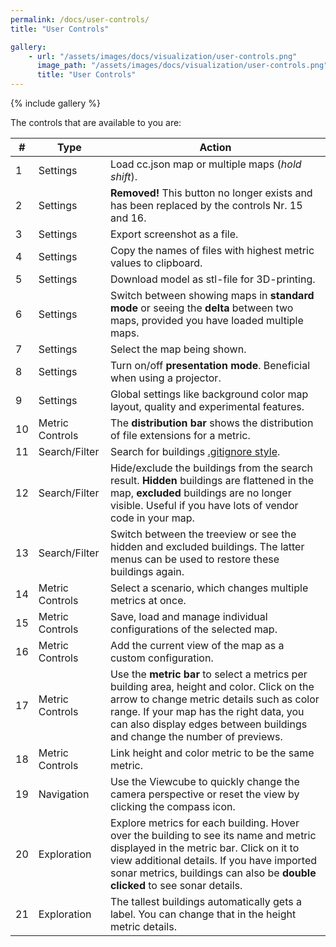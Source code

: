 ```yaml
---
permalink: /docs/user-controls/
title: "User Controls"

gallery:
    - url: "/assets/images/docs/visualization/user-controls.png"
      image_path: "/assets/images/docs/visualization/user-controls.png"
      title: "User Controls"
---
```


{% include gallery %}

The controls that are available to you are:

| #   | Type            | Action                                                                                                                                                                                                                                                           |
| --- | --------------- | ---------------------------------------------------------------------------------------------------------------------------------------------------------------------------------------------------------------------------------------------------------------- |
| 1   | Settings        | Load cc.json map or multiple maps (_hold shift_).                                                                                                                                                                                                                |
| 2   | Settings        | **Removed!** This button no longer exists and has been replaced by the controls Nr. 15 and 16.                                                                                                                                                                   |
| 3   | Settings        | Export screenshot as a file.                                                                                                                                                                                                                                     |
| 4   | Settings        | Copy the names of files with highest metric values to clipboard.                                                                                                                                                                                                 |
| 5   | Settings        | Download model as stl-file for 3D-printing.                                                                                                                                                                                                                      |
| 6   | Settings        | Switch between showing maps in **standard mode** or seeing the **delta** between two maps, provided you have loaded multiple maps.                                                                                                                               |
| 7   | Settings        | Select the map being shown.                                                                                                                                                                                                                                      |
| 8   | Settings        | Turn on/off **presentation mode**. Beneficial when using a projector.                                                                                                                                                                                            |
| 9   | Settings        | Global settings like background color map layout, quality and experimental features.                                                                                                                                                                             |
| 10  | Metric Controls | The **distribution bar** shows the distribution of file extensions for a metric.                                                                                                                                                                                 |
| 11  | Search/Filter   | Search for buildings [.gitignore style](https://git-scm.com/docs/gitignore).                                                                                                                                                                                     |
| 12  | Search/Filter   | Hide/exclude the buildings from the search result. **Hidden** buildings are flattened in the map, **excluded** buildings are no longer visible. Useful if you have lots of vendor code in your map.                                                              |
| 13  | Search/Filter   | Switch between the treeview or see the hidden and excluded buildings. The latter menus can be used to restore these buildings again.                                                                                                                             |
| 14  | Metric Controls | Select a scenario, which changes multiple metrics at once.                                                                                                                                                                                                       |
| 15  | Metric Controls | Save, load and manage individual configurations of the selected map.                                                                                                                                                                                             |
| 16  | Metric Controls | Add the current view of the map as a custom configuration.                                                                                                                                                                                                       |
| 17  | Metric Controls | Use the **metric bar** to select a metrics per building area, height and color. Click on the arrow to change metric details such as color range. If your map has the right data, you can also display edges between buildings and change the number of previews. |
| 18  | Metric Controls | Link height and color metric to be the same metric.                                                                                                                                                                                                              |
| 19  | Navigation      | Use the Viewcube to quickly change the camera perspective or reset the view by clicking the compass icon.                                                                                                                                                        |
| 20  | Exploration     | Explore metrics for each building. Hover over the building to see its name and metric displayed in the metric bar. Click on it to view additional details. If you have imported sonar metrics, buildings can also be **double clicked** to see sonar details.    |
| 21  | Exploration     | The tallest buildings automatically gets a label. You can change that in the height metric details.                                                                                                                                                              |
